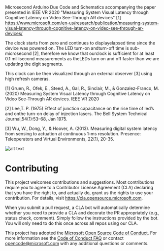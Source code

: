 
Microsecond Arduino Due Code and Schematics accompanying the paper presented in IEEE VR 2020 "Measuring System Visual Latency through Cognitive Latency on Video See-Through AR devices" [1]
https://www.microsoft.com/en-us/research/publication/measuring-system-visual-latency-through-cognitive-latency-on-video-see-through-ar-devices/

The clock starts from zero and continues to displayelapsed time since the device was powered on. The LED turn-on andturn-off time is sub-microsecond [2], therefore we know that ourclock is sufficient for at least 0.1 millisecond measurements as theLEDs turn on and off faster than we are updating the digit segments.

This clock can be then visualized through an external observer [3] using high refresh cameras.


[1] Gruen, R., Ofek, E., Steed, A., Gal, R., Sinclair, M., & Gonzalez-Franco, M. (2020) Measuring System Visual Latency through Cognitive Latency on Video See-Through AR devices. IEEE VR 2020

[2] Lee,T. P. (1975) Effect of junction capacitance on the rise time of led’s and onthe turn-on delay of injection lasers. The Bell System Technical Journal,54(1):53–68, Jan 1975.

[3] Wu, W., Dong, Y., & Hoover, A. (2013). Measuring digital system latency from sensing to actuation at continuous 1-ms resolution. Presence: Teleoperators and Virtual Environments, 22(1), 20-35.


![alt text](Clock.png)

# Contributing

This project welcomes contributions and suggestions.  Most contributions require you to agree to a
Contributor License Agreement (CLA) declaring that you have the right to, and actually do, grant us
the rights to use your contribution. For details, visit https://cla.opensource.microsoft.com.

When you submit a pull request, a CLA bot will automatically determine whether you need to provide
a CLA and decorate the PR appropriately (e.g., status check, comment). Simply follow the instructions
provided by the bot. You will only need to do this once across all repos using our CLA.

This project has adopted the [Microsoft Open Source Code of Conduct](https://opensource.microsoft.com/codeofconduct/).
For more information see the [Code of Conduct FAQ](https://opensource.microsoft.com/codeofconduct/faq/) or
contact [opencode@microsoft.com](mailto:opencode@microsoft.com) with any additional questions or comments.
